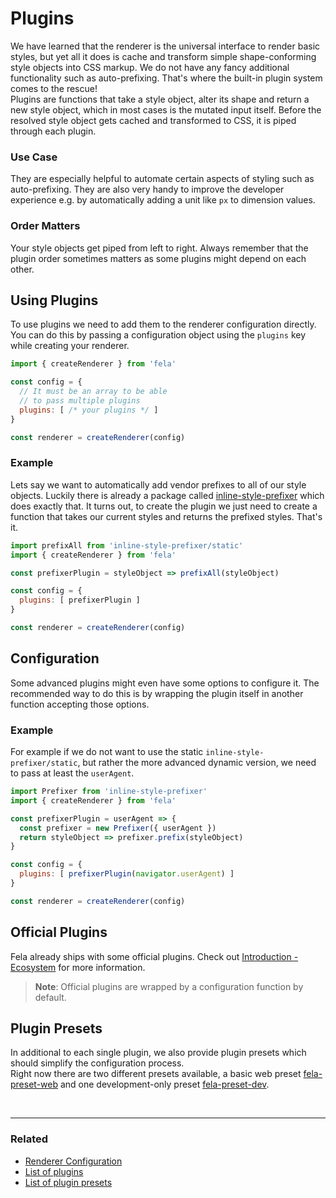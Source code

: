 # Plugins

We have learned that the renderer is the universal interface to render basic styles, but yet all it does is cache and transform simple shape-conforming style objects into CSS markup. We do not have any fancy additional functionality such as auto-prefixing. That's where the built-in plugin system comes to the rescue!<br>
Plugins are functions that take a style object, alter its shape and return a new style object, which in most cases is the mutated input itself.
Before the resolved style object gets cached and transformed to CSS, it is piped through each plugin.

### Use Case
They are especially helpful to automate certain aspects of styling such as auto-prefixing. They are also very handy to improve the developer experience e.g. by automatically adding a unit like `px` to dimension values.

### Order Matters
Your style objects get piped from left to right. Always remember that the plugin order sometimes matters as some plugins might depend on each other.


## Using Plugins
To use plugins we need to add them to the renderer configuration directly. You can do this by passing a configuration object using the `plugins` key while creating your renderer.

```javascript
import { createRenderer } from 'fela'

const config = {
  // It must be an array to be able
  // to pass multiple plugins
  plugins: [ /* your plugins */ ]
}

const renderer = createRenderer(config)
```

### Example
Lets say we want to automatically add vendor prefixes to all of our style objects. Luckily there is already a package called [inline-style-prefixer](https://github.com/rofrischmann/inline-style-prefixer) which does exactly that.
It turns out, to create the plugin we just need to create a function that takes our current styles and returns the prefixed styles. That's it.

```javascript
import prefixAll from 'inline-style-prefixer/static'
import { createRenderer } from 'fela'

const prefixerPlugin = styleObject => prefixAll(styleObject)

const config = {
  plugins: [ prefixerPlugin ]
}

const renderer = createRenderer(config)
```

## Configuration
Some advanced plugins might even have some options to configure it. The recommended way to do this is by wrapping the plugin itself in another function accepting those options.

### Example
For example if we do not want to use the static `inline-style-prefixer/static`, but rather the more advanced dynamic version, we need to pass at least the `userAgent`.


```javascript
import Prefixer from 'inline-style-prefixer'
import { createRenderer } from 'fela'

const prefixerPlugin = userAgent => {
  const prefixer = new Prefixer({ userAgent })
  return styleObject => prefixer.prefix(styleObject)
}

const config = {
  plugins: [ prefixerPlugin(navigator.userAgent) ]
}

const renderer = createRenderer(config)
```

## Official Plugins
Fela already ships with some official plugins. Check out [Introduction - Ecosystem](../introduction/Ecosystem.md#plugins) for more information.<br>
> **Note**: Official plugins are wrapped by a configuration function by default.

## Plugin Presets
In additional to each single plugin, we also provide plugin presets which should simplify the configuration process.<br>
Right now there are two different presets available, a basic web preset [fela-preset-web](https://github.com/rofrischmann/fela/tree/master/packages/fela-preset-web) and one development-only preset [fela-preset-dev](https://github.com/rofrischmann/fela/tree/master/packages/fela-preset-dev).


<br>

---

### Related
* [Renderer Configuration](RendererConfiguration.md)
* [List of plugins](../introduction/Ecosystem.md#plugins)
* [List of plugin presets](../introduction/Ecosystem.md#plugin-presets)
